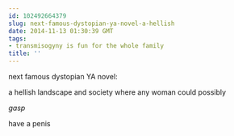 ```yaml
---
id: 102492664379
slug: next-famous-dystopian-ya-novel-a-hellish
date: 2014-11-13 01:30:39 GMT
tags:
- transmisogyny is fun for the whole family
title: ''
---
```

next famous dystopian YA novel:

a hellish landscape and society where any woman could possibly 

*gasp*

have a penis